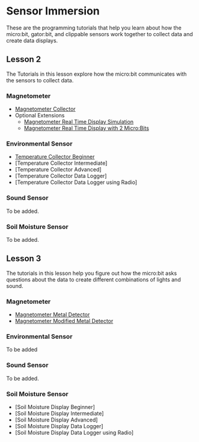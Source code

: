 # Sensor Immersion
These are the programming tutorials that help you learn about how the micro:bit, gator:bit, and clippable sensors work together to collect data and create data displays.

## Lesson 2
The Tutorials in this lesson explore how the micro:bit communicates with the sensors to collect data.

### Magnetometer 
* [Magnetometer Collector](https://makecode.microbit.org/#tutorial:github:schoolwidelabs/sensor-immersion/magnetometer_display_field_strength)
* Optional Extensions
  * [Magnetometer Real Time Display Simulation](https://makecode.microbit.org/#tutorial:github:schoolwidelabs/sensor-immersion/magnetometer_display_datalogger)
  * [Magnetometer Real Time Display with 2 Micro:Bits](https://makecode.microbit.org/#tutorial:github:schoolwidelabs/sensor-immersion/magnetometer_display_magnetic_field_radio_two_microbits_and_simulator)
### Environmental Sensor
* [Temperature Collector Beginner](https://makecode.microbit.org/#tutorial:github:schoolwidelabs/sensor-immersion/tutorial_display_temperature_gatorenvironment)
* [Temperature Collector Intermediate]
* [Temperature Collector Advanced]
* [Temperature Collector Data Logger]
* [Temperature Collector Data Logger using Radio]

### Sound Sensor
To be added.

### Soil Moisture Sensor
To be added.

## Lesson 3
The tutorials in this lesson help you figure out how the micro:bit asks questions about the data to create different combinations of lights and sound. 

### Magnetometer 
* [Magnetometer Metal Detector](https://makecode.microbit.org/#tutorial:github:schoolwidelabs/sensor-immersion/magnetometer_metal_detector)
* [Magnetometer Modified Metal Detector](https://makecode.microbit.org/#tutorial:github:schoolwidelabs/sensor-immersion/magnetometer_modified_metal_detector)

### Environmental Sensor
To be added

### Sound Sensor
To be added.

### Soil Moisture Sensor
* [Soil Moisture Display Beginner]
* [Soil Moisture Display Intermediate]
* [Soil Moisture Display Advanced]
* [Soil Moisture Display Data Logger]
* [Soil Moisture Display Data Logger using Radio]



